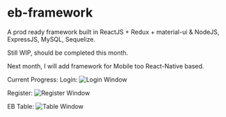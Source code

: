 # eb-framework
A prod ready framework built in ReactJS + Redux + material-ui & NodeJS, ExpressJS, MySQL, Sequelize.

Still WIP, should be completed this month.

Next month, I will add framework for Mobile too React-Native based.

Current Progress:
  Login: 
  ![Login Window](http://edgebits.io/backup/images/loginWindow.png)
  
  Register:
  ![Register Window](http://edgebits.io/backup/images/register.png)
  
  EB Table: 
  ![Table Window](http://edgebits.io/backup/images/ebTable.png)
